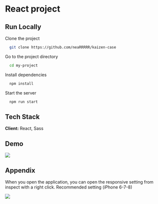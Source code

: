 
# React project



## Run Locally

Clone the project

```bash
  git clone https://github.com/neaRRRRR/kaizen-case
```

Go to the project directory

```bash
  cd my-project
```

Install dependencies

```bash
  npm install
```

Start the server

```bash
  npm run start
```


## Tech Stack

**Client:** React, Sass





## Demo

![](https://cdn.discordapp.com/attachments/872606948372131861/903586787916677140/demo2.gif)


## Appendix

When you open the application, you can open the responsive setting from inspect with a right click. Recommended setting (iPhone 6-7-8)

![](https://cdn.discordapp.com/attachments/872606948372131861/903583745808937000/inspect.gif)
